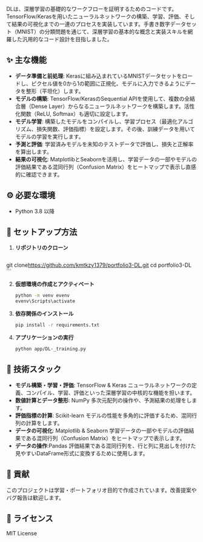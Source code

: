 DLは、深層学習の基礎的なワークフローを証明するためのコードです。TensorFlow/Kerasを用いたニューラルネットワークの構築、学習、評価、そして結果の可視化までの一連のプロセスを実装しています。手書き数字データセット（MNIST）の分類問題を通じて、深層学習の基本的な概念と実装スキルを網羅した汎用的なコード設計を目指しました。

## ✨ 主な機能
- **データ準備と前処理**: Kerasに組み込まれているMNISTデータセットをロードし、ピクセル値を0から1の範囲に正規化、モデルに入力できるようにデータを整形（平坦化）します。
- **モデルの構築**: TensorFlow/KerasのSequential APIを使用して、複数の全結合層（Dense Layer）からなるニューラルネットワークを構築します。活性化関数（ReLU, Softmax）も適切に設定します。
- **モデル学習**: 構築したモデルをコンパイルし、学習プロセス（最適化アルゴリズム、損失関数、評価指標）を設定します。その後、訓練データを用いてモデルの学習を実行します。
- **予測と評価**: 学習済みモデルを未知のテストデータで評価し、損失と正解率を算出します。
- **結果の可視化**: MatplotlibとSeabornを活用し、学習データの一部やモデルの評価結果である混同行列（Confusion Matrix）をヒートマップで表示し直感的に確認できます。

## ⚙️ 必要な環境
- Python 3.8 以降

## 🚀 セットアップ方法
1. **リポジトリのクローン**
    ```bash
git clone<https://github.com/kmtkzy1379/portfolio3-DL.git>
    cd portfolio3-DL
    ```

2. **仮想環境の作成とアクティベート**
    ```bash
    python -m venv evenv
    evenv\Scripts\activate
    ```

3. **依存関係のインストール**
    ```bash
    pip install -r requirements.txt
    ```

7. **アプリケーションの実行**  
      ```bash
      python app/DL-_training.py
      ```

## 🔧 技術スタック
- **モデル構築・学習・評価**: TensorFlow & Keras
ニューラルネットワークの定義、コンパイル、学習、評価といった深層学習の中核的な機能を担います。
- **数値計算とデータ整形**: NumPy
多次元配列の操作や、予測結果の処理をします。
- **評価指標の計算**: Scikit-learn
モデルの性能を多角的に評価するため、混同行列の計算をします。
- **データの可視化**: Matplotlib & Seaborn
学習データの一部やモデルの評価結果である混同行列（Confusion Matrix）をヒートマップで表示します。
- **データの操作**:Pandas
評価結果である混同行列を、行と列に見出しを付けた見やすいDataFrame形式に変換するために使用します。

## 🤝 貢献
このプロジェクトは学習・ポートフォリオ目的で作成されています。改善提案やバグ報告は歓迎します。

## 📄 ライセンス
MIT License
